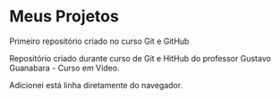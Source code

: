# Meus Projetos
 Primeiro repositório criado no curso Git e GitHub

 Repositório criado durante curso de Git e HitHub do professor Gustavo Guanabara - Curso em Vídeo.

 Adicionei está linha diretamente do navegador.
